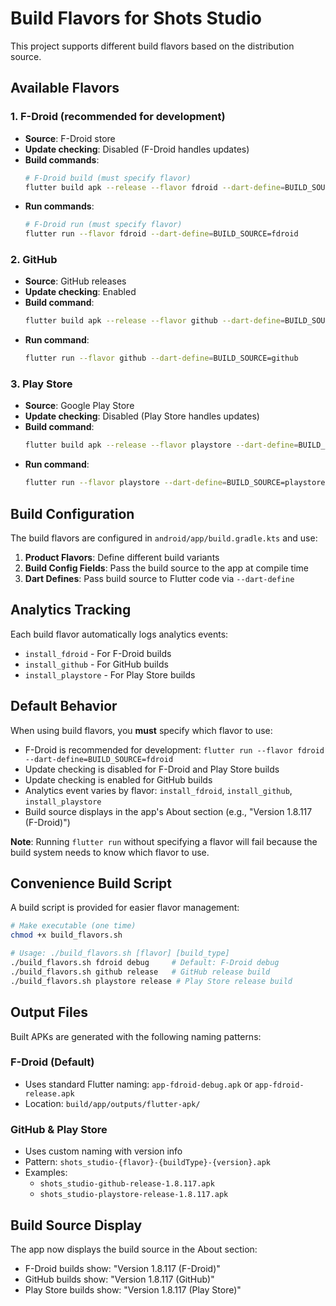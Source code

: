 # Build Flavors for Shots Studio

This project supports different build flavors based on the distribution source.

## Available Flavors

### 1. F-Droid (recommended for development)
- **Source**: F-Droid store
- **Update checking**: Disabled (F-Droid handles updates)
- **Build commands**: 
  ```bash
  # F-Droid build (must specify flavor)
  flutter build apk --release --flavor fdroid --dart-define=BUILD_SOURCE=fdroid
  ```
- **Run commands**:
  ```bash
  # F-Droid run (must specify flavor)
  flutter run --flavor fdroid --dart-define=BUILD_SOURCE=fdroid
  ```

### 2. GitHub
- **Source**: GitHub releases
- **Update checking**: Enabled
- **Build command**: 
  ```bash
  flutter build apk --release --flavor github --dart-define=BUILD_SOURCE=github
  ```
- **Run command**:
  ```bash
  flutter run --flavor github --dart-define=BUILD_SOURCE=github
  ```

### 3. Play Store
- **Source**: Google Play Store
- **Update checking**: Disabled (Play Store handles updates)
- **Build command**: 
  ```bash
  flutter build apk --release --flavor playstore --dart-define=BUILD_SOURCE=playstore
  ```
- **Run command**:
  ```bash
  flutter run --flavor playstore --dart-define=BUILD_SOURCE=playstore
  ```

## Build Configuration

The build flavors are configured in `android/app/build.gradle.kts` and use:

1. **Product Flavors**: Define different build variants
2. **Build Config Fields**: Pass the build source to the app at compile time
3. **Dart Defines**: Pass build source to Flutter code via `--dart-define`

## Analytics Tracking

Each build flavor automatically logs analytics events:
- `install_fdroid` - For F-Droid builds
- `install_github` - For GitHub builds  
- `install_playstore` - For Play Store builds

## Default Behavior

When using build flavors, you **must** specify which flavor to use:

- F-Droid is recommended for development: `flutter run --flavor fdroid --dart-define=BUILD_SOURCE=fdroid`
- Update checking is disabled for F-Droid and Play Store builds
- Update checking is enabled for GitHub builds
- Analytics event varies by flavor: `install_fdroid`, `install_github`, `install_playstore`
- Build source displays in the app's About section (e.g., "Version 1.8.117 (F-Droid)")

**Note**: Running `flutter run` without specifying a flavor will fail because the build system needs to know which flavor to use.

## Convenience Build Script

A build script is provided for easier flavor management:
```bash
# Make executable (one time)
chmod +x build_flavors.sh

# Usage: ./build_flavors.sh [flavor] [build_type]
./build_flavors.sh fdroid debug     # Default: F-Droid debug
./build_flavors.sh github release   # GitHub release build
./build_flavors.sh playstore release # Play Store release build
```

## Output Files

Built APKs are generated with the following naming patterns:

### F-Droid (Default)
- Uses standard Flutter naming: `app-fdroid-debug.apk` or `app-fdroid-release.apk`
- Location: `build/app/outputs/flutter-apk/`

### GitHub & Play Store
- Uses custom naming with version info
- Pattern: `shots_studio-{flavor}-{buildType}-{version}.apk`
- Examples:
  - `shots_studio-github-release-1.8.117.apk`
  - `shots_studio-playstore-release-1.8.117.apk`

## Build Source Display

The app now displays the build source in the About section:
- F-Droid builds show: "Version 1.8.117 (F-Droid)"
- GitHub builds show: "Version 1.8.117 (GitHub)"
- Play Store builds show: "Version 1.8.117 (Play Store)"
